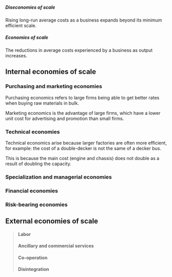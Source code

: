 ##### Diseconomies of scale
Rising long-run average costs as a business expands 
beyond its minimum efficient scale.

##### Economies of scale
The reductions in average costs experienced 
by a business as output increases.

## Internal economies of scale

### Purchasing and marketing economies
Purchasing economics refers to large firms being able to get better rates when buying raw materials in bulk.

Marketing economics is the advantage of large firms, which have a lower unit cost for advertising and promotion than small firms.

### Technical economies

Technical economics arise because larger factories are often more efficient, for example: the cost of a double-decker is not the same of a decker bus.

This is because the main cost (engine and chassis) does not double as a result of doubling the capacity.

### Specialization and managerial economies

### Financial economies

### Risk-bearing economies

## External economies of scale

> #### Labor
> #### Ancillary and commercial services
> #### Co-operation
> #### Disintegration
